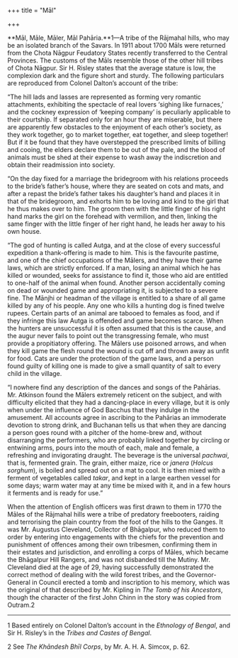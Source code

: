 +++
title = "Māl"

+++

**Māl, Māle, Māler, Māl Pahāria.**1—A tribe of the Rājmahal hills, who may be an isolated branch of the Savars. In 1911 about 1700 Māls were returned from the Chota Nāgpur Feudatory States recently transferred to the Central Provinces. The customs of the Māls resemble those of the other hill tribes of Chota Nāgpur. Sir H. Risley states that the average stature is low, the complexion dark and the figure short and sturdy. The following particulars are reproduced from Colonel Dalton’s account of the tribe: 

“The hill lads and lasses are represented as forming very romantic attachments, exhibiting the spectacle of real lovers ‘sighing like furnaces,’ and the cockney expression of ‘keeping company’ is peculiarly applicable to their courtship. If separated only for an hour they are miserable, but there are apparently few obstacles to the enjoyment of each other’s society, as they work together, go to market together, eat together, and sleep together\! But if it be found that they have overstepped the prescribed limits of billing and cooing, the elders declare them to be out of the pale, and the blood of animals must be shed at their expense to wash away the indiscretion and obtain their readmission into society. 

“On the day fixed for a marriage the bridegroom with his relations proceeds to the bride’s father’s house, where they are seated on cots and mats, and after a repast the bride’s father takes his daughter’s hand and places it in that of the bridegroom, and exhorts him to be loving and kind to the girl that he thus makes over to him. The groom then with the little finger of his right hand marks the girl on the forehead with vermilion, and then, linking the same finger with the little finger of her right hand, he leads her away to his own house. 

“The god of hunting is called Autga, and at the close of every successful expedition a thank-offering is made to him. This is the favourite pastime, and one of the chief occupations of the Mālers, and they have their game laws, which are strictly enforced. If a man, losing an animal which he has killed or wounded, seeks for assistance to find it, those who aid are entitled to one-half of the animal when found. Another person accidentally coming on dead or wounded game and appropriating it, is subjected to a severe fine. The Mānjhi or headman of the village is entitled to a share of all game killed by any of his people. Any one who kills a hunting dog is fined twelve rupees. Certain parts of an animal are tabooed to females as food, and if they infringe this law Autga is offended and game becomes scarce. When the hunters are unsuccessful it is often assumed that this is the cause, and the augur never fails to point out the transgressing female, who must provide a propitiatory offering. The Mālers use poisoned arrows, and when they kill game the flesh round the wound is cut off and thrown away as unfit for food. Cats are under the protection of the game laws, and a person found guilty of killing one is made to give a small quantity of salt to every child in the village. 

“I nowhere find any description of the dances and songs of the Pahārias. Mr. Atkinson found the Mālers extremely reticent on the subject, and with difficulty elicited that they had a dancing-place in every village, but it is only when under the influence of God Bacchus that they indulge in the amusement. All accounts agree in ascribing to the Pahārias an immoderate devotion to strong drink, and Buchanan tells us that when they are dancing a person goes round with a pitcher of the home-brew and, without disarranging the performers, who are probably linked together by circling or entwining arms, pours into the mouth of each, male and female, a refreshing and invigorating draught. The beverage is the universal *pachwai*, that is, fermented grain. The grain, either maize, rice or *janera* \(*Holcus sorghum*\), is boiled and spread out on a mat to cool. It is then mixed with a ferment of vegetables called *takar*, and kept in a large earthen vessel for some days; warm water may at any time be mixed with it, and in a few hours it ferments and is ready for use.” 

When the attention of English officers was first drawn to them in 1770 the Māles of the Rājmahal hills were a tribe of predatory freebooters, raiding and terrorising the plain country from the foot of the hills to the Ganges. It was Mr. Augustus Cleveland, Collector of Bhāgalpur, who reduced them to order by entering into engagements with the chiefs for the prevention and punishment of offences among their own tribesmen, confirming them in their estates and jurisdiction, and enrolling a corps of Māles, which became the Bhāgalpur Hill Rangers, and was not disbanded till the Mutiny. Mr. Cleveland died at the age of 29, having successfully demonstrated the correct method of dealing with the wild forest tribes, and the Governor-General in Council erected a tomb and inscription to his memory, which was the original of that described by Mr. Kipling in *The Tomb of his Ancestors*, though the character of the first John Chinn in the story was copied from Outram.2 

___________________

1 Based entirely on Colonel Dalton’s account in the *Ethnology of Bengal*, and Sir H. Risley’s in the *Tribes and Castes of Bengal*. 

2 See *The Khāndesh Bhīl Corps*, by Mr. A. H. A. Simcox, p. 62. 

